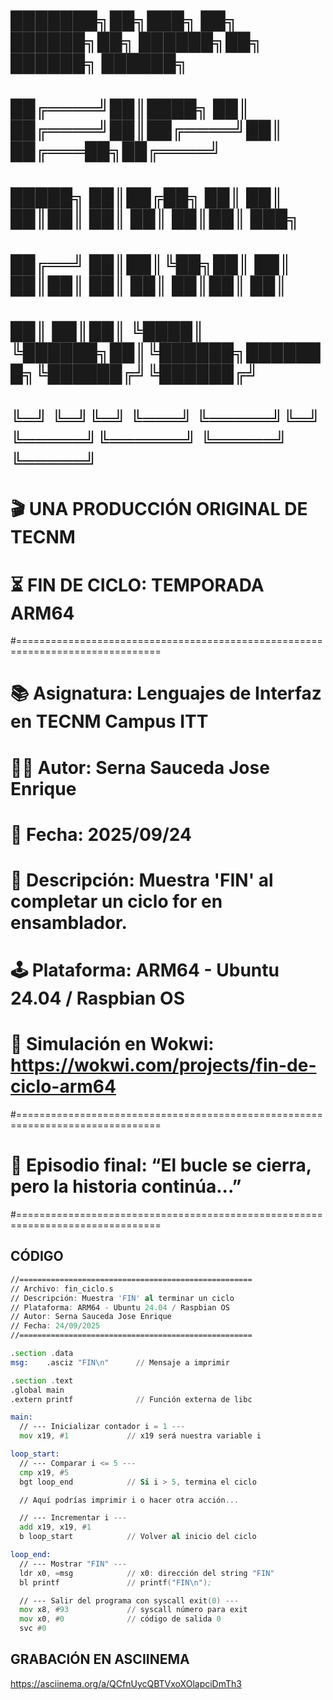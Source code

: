 # ███████╗██╗███╗   ██╗     ██████╗██╗ ██████╗██╗      ██████╗  ██████╗ 
# ██╔════╝██║████╗  ██║    ██╔════╝██║██╔════╝██║     ██╔═══██╗██╔════╝ 
# █████╗  ██║██╔██╗ ██║    ██║     ██║██║     ██║     ██║   ██║██║  ███╗
# ██╔══╝  ██║██║╚██╗██║    ██║     ██║██║     ██║     ██║   ██║██║   ██║
# ██║     ██║██║ ╚████║    ╚██████╗██║╚██████╗███████╗╚██████╔╝╚██████╔╝
# ╚═╝     ╚═╝╚═╝  ╚═══╝     ╚═════╝╚═╝ ╚═════╝╚══════╝ ╚═════╝  ╚═════╝ 
#                      🎬 UNA PRODUCCIÓN ORIGINAL DE TECNM                      
#                            ⏳ FIN DE CICLO: TEMPORADA ARM64                          
#===============================================================================
# 📚 Asignatura: Lenguajes de Interfaz en TECNM Campus ITT
# 👨‍💻 Autor: Serna Sauceda Jose Enrique
# 📅 Fecha: 2025/09/24
# 🧾 Descripción: Muestra 'FIN' al completar un ciclo for en ensamblador.
# 🕹️ Plataforma: ARM64 - Ubuntu 24.04 / Raspbian OS
# 🔗 Simulación en Wokwi: https://wokwi.com/projects/fin-de-ciclo-arm64
#===============================================================================
# 🎯 Episodio final: “El bucle se cierra, pero la historia continúa...”
#===============================================================================

## CÓDIGO  
  ```asm
  //====================================================
// Archivo: fin_ciclo.s
// Descripción: Muestra 'FIN' al terminar un ciclo
// Plataforma: ARM64 - Ubuntu 24.04 / Raspbian OS
// Autor: Serna Sauceda Jose Enrique
// Fecha: 24/09/2025
//====================================================

.section .data
msg:    .asciz "FIN\n"      // Mensaje a imprimir

.section .text
.global main
.extern printf              // Función externa de libc

main:
    // --- Inicializar contador i = 1 ---
    mov x19, #1             // x19 será nuestra variable i

loop_start:
    // --- Comparar i <= 5 ---
    cmp x19, #5
    bgt loop_end            // Si i > 5, termina el ciclo

    // Aquí podrías imprimir i o hacer otra acción...

    // --- Incrementar i ---
    add x19, x19, #1
    b loop_start            // Volver al inicio del ciclo

loop_end:
    // --- Mostrar "FIN" ---
    ldr x0, =msg            // x0: dirección del string "FIN"
    bl printf               // printf("FIN\n");

    // --- Salir del programa con syscall exit(0) ---
    mov x8, #93             // syscall número para exit
    mov x0, #0              // código de salida 0
    svc #0
  ```
## GRABACIÓN EN ASCIINEMA
  https://asciinema.org/a/QCfnUycQBTVxoXOlapciDmTh3


  
